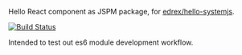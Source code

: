 Hello React component as JSPM package, for [edrex/hello-systemjs](https://github.com/edrex/hello-systemjs).

[![Build Status](https://secure.travis-ci.org/edrex/hello-component.png?branch=master)](https://travis-ci.org/edrex/hello-component)

Intended to test out es6 module development workflow.
